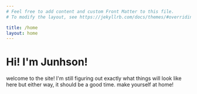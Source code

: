 ```yaml
---
# Feel free to add content and custom Front Matter to this file.
# To modify the layout, see https://jekyllrb.com/docs/themes/#overriding-theme-defaults

title: /home
layout: home
---
```


# Hi! I'm Junhson!

welcome to the site! I'm still figuring out exactly what things will look like here but either way, it should be a good time. make yourself at home!
